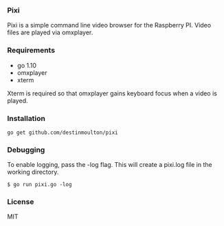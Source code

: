 ### Pixi

Pixi is a simple command line video browser for the Raspberry PI. Video files are played via omxplayer.

### Requirements

-   go 1.10
-   omxplayer
-   xterm

Xterm is required so that omxplayer gains keyboard focus when a video is played.

### Installation

```
go get github.com/destinmoulton/pixi
```

### Debugging

To enable logging, pass the -log flag. This will create a pixi.log file in the working directory.

```
$ go run pixi.go -log
```

### License

MIT
